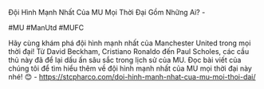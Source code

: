 Đội Hình Mạnh Nhất Của MU Mọi Thời Đại Gồm Những Ai? - 

#MU #ManUtd #MUFC

Hãy cùng khám phá đội hình mạnh nhất của Manchester United trong mọi thời đại! Từ David Beckham, Cristiano Ronaldo đến Paul Scholes, các cầu thủ này đã để lại dấu ấn sâu sắc trong lịch sử của MU. Đọc bài viết của chúng tôi để tìm hiểu thêm về đội hình mạnh nhất của MU mọi thời đại này nhé! 😊 - https://stcpharco.com/doi-hinh-manh-nhat-cua-mu-moi-thoi-dai/
